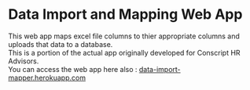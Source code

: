 # Data Import and Mapping Web App
This web app maps excel file columns to thier appropriate columns and uploads that data to a database.<br>
This is a portion of the actual app originally developed for Conscript HR Advisors.
<br>
You can access the web app here also : <a href = 'http://www.data-import-mapper.herokuapp.com'>data-import-mapper.herokuapp.com</a>

